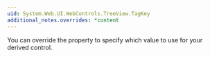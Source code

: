 ```yaml
---
uid: System.Web.UI.WebControls.TreeView.TagKey
additional_notes.overrides: *content
---
```


<p>You can override the <xref href="System.Web.UI.WebControls.TreeView.TagKey"></xref> property to specify which <xref href="System.Web.UI.HtmlTextWriterTag"></xref> value to use for your derived control.</p>


